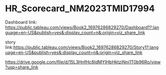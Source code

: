 # HR_Scorecard_NM2023TMID17994

Dashboard link:	https://public.tableau.com/views/Book2_16976286829270/Dashboard1?:language=en-US&publish=yes&:display_count=n&:origin=viz_share_link

story link:https://public.tableau.com/views/Book2_16976286829270/Story1?:language=en-US&publish=yes&:display_count=n&:origin=viz_share_link

https://drive.google.com/file/d/15L3HnfHc8IdMYIHbHktziNni1T0b96Ro/view?usp=share_link
